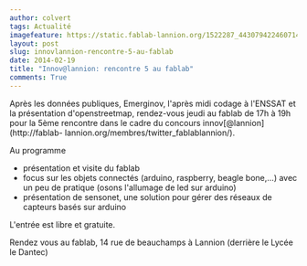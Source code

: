```yaml
---
author: colvert
tags: Actualité
imagefeature: https://static.fablab-lannion.org/1522287_443079422460714_1747593952_n.jpg
layout: post
slug: innovlannion-rencontre-5-au-fablab
date: 2014-02-19
title: "Innov@lannion: rencontre 5 au fablab"
comments: True
---
```

Après les données publiques, Emerginov, l'après midi codage à l'ENSSAT et la
présentation d'openstreetmap, rendez-vous jeudi au fablab de 17h à 19h pour la
5ème rencontre dans le cadre du concours innov[@lannion](http://fablab-
lannion.org/membres/twitter_fablablannion/).

Au programme

  * présentation et visite du fablab
  * focus sur les objets connectés (arduino, raspberry, beagle bone,…) avec un peu de pratique (osons l'allumage de led sur arduino)
  * présentation de sensonet, une solution pour gérer des réseaux de capteurs basés sur arduino

L'entrée est libre et gratuite.

Rendez vous au fablab, 14 rue de beauchamps à Lannion (derrière le Lycée le
Dantec)


